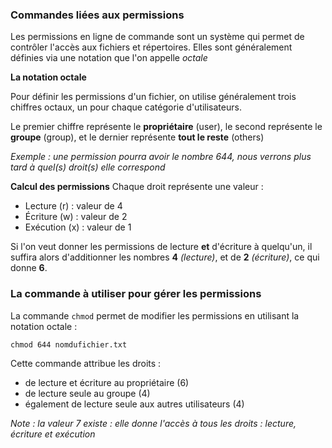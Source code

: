### Commandes liées aux permissions

Les permissions en ligne de commande sont un système qui permet de contrôler l'accès aux fichiers et répertoires.
Elles sont généralement définies via une notation que l'on appelle *octale* 

**La notation octale**

Pour définir les permissions d'un fichier, on utilise généralement trois chiffres octaux, un pour chaque catégorie d'utilisateurs.

Le premier chiffre représente le **propriétaire** (user), le second représente le **groupe** (group), et le dernier représente **tout le reste** (others)

*Exemple : une permission pourra avoir le nombre 644, nous verrons plus tard à quel(s) droit(s) elle correspond*

**Calcul des permissions**
Chaque droit représente une valeur : 
- Lecture (r) : valeur de 4
- Écriture (w) : valeur de 2
- Exécution (x) : valeur de 1

Si l'on veut donner les permissions de lecture **et** d'écriture à quelqu'un, il suffira alors d'additionner les nombres **4** *(lecture)*, et de **2** *(écriture)*, ce qui donne **6**.

### La commande à utiliser pour gérer les permissions

La commande `chmod` permet de modifier les permissions en utilisant la notation octale :

`chmod 644 nomdufichier.txt`

Cette commande attribue les droits :
- de lecture et écriture au propriétaire (6)
- de lecture seule au groupe (4)
- également de lecture seule aux autres utilisateurs (4)

*Note : la valeur 7 existe : elle donne l'accès à tous les droits : lecture, écriture et exécution*

